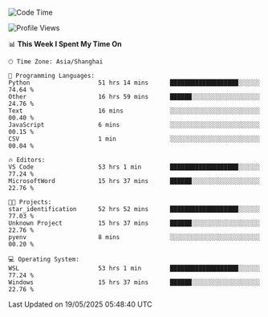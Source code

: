 <!--START_SECTION:waka-->
![Code Time](http://img.shields.io/badge/Code%20Time-2%2C886%20hrs%2050%20mins-blue)

![Profile Views](http://img.shields.io/badge/Profile%20Views-0-blue)

📊 **This Week I Spent My Time On** 

```text
🕑︎ Time Zone: Asia/Shanghai

💬 Programming Languages: 
Python                   51 hrs 14 mins      ███████████████████░░░░░░   74.64 % 
Other                    16 hrs 59 mins      ██████░░░░░░░░░░░░░░░░░░░   24.76 % 
Text                     16 mins             ░░░░░░░░░░░░░░░░░░░░░░░░░   00.40 % 
JavaScript               6 mins              ░░░░░░░░░░░░░░░░░░░░░░░░░   00.15 % 
CSV                      1 min               ░░░░░░░░░░░░░░░░░░░░░░░░░   00.04 % 

🔥 Editors: 
VS Code                  53 hrs 1 min        ███████████████████░░░░░░   77.24 % 
MicrosoftWord            15 hrs 37 mins      ██████░░░░░░░░░░░░░░░░░░░   22.76 % 

🐱‍💻 Projects: 
star_identification      52 hrs 52 mins      ███████████████████░░░░░░   77.03 % 
Unknown Project          15 hrs 37 mins      ██████░░░░░░░░░░░░░░░░░░░   22.76 % 
pyenv                    8 mins              ░░░░░░░░░░░░░░░░░░░░░░░░░   00.20 % 

💻 Operating System: 
WSL                      53 hrs 1 min        ███████████████████░░░░░░   77.24 % 
Windows                  15 hrs 37 mins      ██████░░░░░░░░░░░░░░░░░░░   22.76 % 
```


 Last Updated on 19/05/2025 05:48:40 UTC
<!--END_SECTION:waka-->